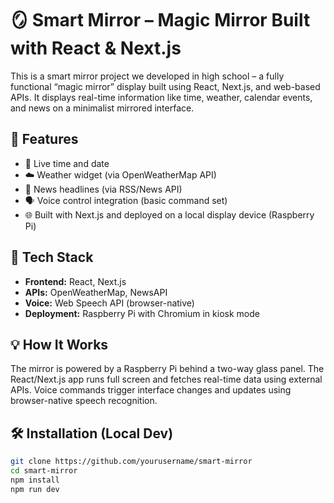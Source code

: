 
# 🪞 Smart Mirror – Magic Mirror Built with React & Next.js

This is a smart mirror project we developed in high school – a fully functional “magic mirror” display built using React, Next.js, and web-based APIs. It displays real-time information like time, weather, calendar events, and news on a minimalist mirrored interface.

## 🚀 Features

- 📅 Live time and date
- ☁️ Weather widget (via OpenWeatherMap API)
- 📰 News headlines (via RSS/News API)
- 🗣️ Voice control integration (basic command set)
- 🌐 Built with Next.js and deployed on a local display device (Raspberry Pi)

## 🔧 Tech Stack

- **Frontend:** React, Next.js
- **APIs:** OpenWeatherMap, NewsAPI
- **Voice:** Web Speech API (browser-native)
- **Deployment:** Raspberry Pi with Chromium in kiosk mode

## 💡 How It Works

The mirror is powered by a Raspberry Pi behind a two-way glass panel. The React/Next.js app runs full screen and fetches real-time data using external APIs. Voice commands trigger interface changes and updates using browser-native speech recognition.

## 🛠️ Installation (Local Dev)

```bash
git clone https://github.com/yourusername/smart-mirror
cd smart-mirror
npm install
npm run dev
